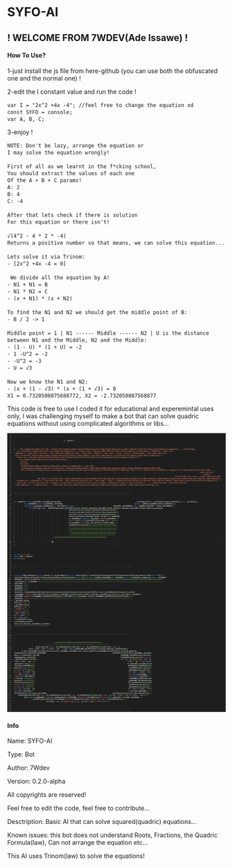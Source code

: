 # SYFO-AI
## ! WELCOME FROM 7WDEV(Ade Issawe) !

#### How To Use?
1-just install the js file from here-github (you can use both the obfuscated one and the normal one) !

2-edit the I constant value and run the code !
```
var I = "2x^2 +4x -4"; //feel free to change the equation xd
const SYFO = console;
var A, B, C;
```
3-enjoy !
```
NOTE: Don't be lazy, arrange the equation or
I may solve the equation wrongly!

First of all as we learnt in the f*cking school,
You should extract the values of each one
Of the A + B + C params!
A: 2
B: 4
C: -4

After that lets check if there is solution
For this equation or there isn't!

√(4^2 - 4 * 2 * -4)
Returns a positive number so that means, we can solve this equation...

Lets solve it via Trinom:
- [2x^2 +4x -4 = 0]

 We divide all the equation by A!
- N1 + N1 = B
- N1 * N2 = C
- (x + N1) * (x + N2)

To find the N1 and N2 we should get the middle point of B:
- B / 2 -> 1

Middle point = 1 | N1 ------ Middle ------ N2 | U is the distance between N1 and the Middle, N2 and the Middle:
- (1 - U) * (1 + U) = -2
- 1 -U^2 = -2
- -U^2 = -3
- U = √3

Now we know the N1 and N2:
- (x + (1 - √3) * (x + (1 + √3) = 0
X1 = 0.7320508075688772, X2 = -2.732050807568877
```

This code is free to use I coded it for educational and experemintal uses only, I was challenging myself to make a bot that can solve quadric equations without using complicated algorithms or libs...

![](SYFO/syfo-art.png)


#### Info
Name: SYFO-AI

Type: Bot

Author: 7Wdev

Version: 0.2.0-alpha

All copyrights are reserved!

Feel free to edit the code, feel free to contribute...

Desctription: Basic AI that can solve squared(quadric) equations...

Known issues: this bot does not understand Roots, Fractions, the Quadric Formula(law), Can not arrange the equation etc...

This AI uses Trinom(law) to solve the equations!

